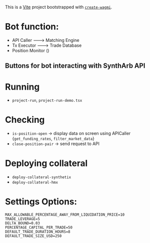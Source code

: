 This is a [Vite](https://vitejs.dev) project bootstrapped with [`create-wagmi`](https://github.com/wevm/wagmi/tree/main/packages/create-wagmi).

# Bot function:
- API Caller ---> Matching Engine
- Tx Executor ---> Trade Database
- Position Monitor ()

## Buttons for bot interacting with SynthArb API
# Running
- `project-run`, `project-run-demo.tsx`

# Checking
- `is-position-open` -> display data on screen using APICaller {`get_funding_rates`, `filter_market_data`}
- `close-position-pair` -> send request to API

# Deploying collateral
- `deploy-collateral-synthetix`
- `deploy-collateral-hmx`

# Settings Options:
    MAX_ALLOWABLE_PERCENTAGE_AWAY_FROM_LIQUIDATION_PRICE=10
    TRADE_LEVERAGE=5
    DELTA_BOUND=0.03
    PERCENTAGE_CAPITAL_PER_TRADE=50
    DEFAULT_TRADE_DURATION_HOURS=8
    DEFAULT_TRADE_SIZE_USD=250